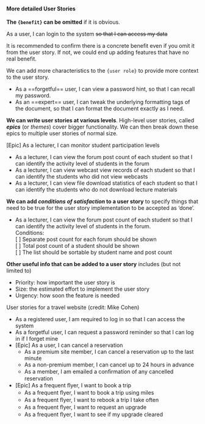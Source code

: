 <link rel="stylesheet" href="{{baseUrl}}/book/css/textbook.css">

<div class="website-content">

#### More detailed User Stories

<div id="main">

**The `{benefit}` can be omitted** if it is obvious. 

<tip-box>

As a user, I can login to the system ~~so that I can access my data~~

</tip-box>

<tip-box type="warning">

It is recommended to confirm there is a concrete benefit even if you omit it from the user story. If not, we could end up adding features that have no real benefit.

</tip-box>

We can add more characteristics to the `{user role}` to provide more context to the user story.

<tip-box>

* As a ==forgetful== user, I can view a password hint, so that I can recall my password.
* As an ==expert== user, I can tweak the underlying formatting tags of the document, so that I can format the document exactly as I need.

</tip-box>

**We can write user stories at various levels**. High-level user stories, called _**epics**_ (or _themes_) cover bigger functionality. We can then break down these epics to multiple user stories of normal size.

</tip-box>

[Epic] As a lecturer, I can monitor student participation levels 
  * As a lecturer, I can view the forum post count of each student 
    so that I can identify the activity level of students in the forum
  * As a lecturer, I can view webcast view records of each student 
    so that I can identify the students who did not view webcasts
  * As a lecturer, I can view file download statistics of each student
    so that I can identify the students who do not download lecture materials

</tip-box>

**We can add _conditions of satisfaction_ to a user story** to specify things that need to be true for the user story implementation to be accepted as ‘done’. 

<tip-box>

* As a lecturer, I can view the forum post count of each student so that I can identify the activity level of students in the forum.<br/>
  Conditions:<br/>
  [ ] Separate post count for each forum should be shown<br/>
  [ ] Total post count of a student should be shown<br/>
  [ ] The list should be sortable by student name and post count

</tip-box>

**Other useful info that can be added to a user story** includes (but not limited to) 
 
* Priority: how important the user story is
* Size: the estimated effort to implement the user story
* Urgency: how soon the feature is needed

<panel header="%%More examples :zero:%%" type="seamless">

User stories for a travel website (credit: Mike Cohen)

<tip-box>

* As a registered user, I am required to log in so that I can access the system
* As a forgetful user, I can request a password reminder so that I can log in if I forget mine
* [Epic] As a user, I can cancel a reservation
  * As a premium site member, I can cancel a reservation up to the last minute
  * As a non-premium member, I can cancel up to 24 hours in advance
  * As a member, I am emailed a conﬁrmation of any cancelled reservation
* [Epic] As a frequent ﬂyer, I want to book a trip
  * As a frequent ﬂyer, I want to book a trip using miles
  * As a frequent ﬂyer, I want to rebook a trip I take often
  * As a frequent ﬂyer, I want to request an upgrade
  * As a frequent ﬂyer, I want to see if my upgrade cleared

</tip-box>

</panel>

<!-- extras ------------------------------------------------------------------------------------ -->

<panel header=":paperclip: Extras" expandable type="seamless" expanded>

  <panel header=":mortar_board: Learning Outcomes" expandable type="seamless">
    <include src="exercises.md" />
  </panel>

  <panel header=":package: Resources" expandable type="seamless">
    <include src="resources.md" />
  </panel>

</panel>

</div>

</div>
